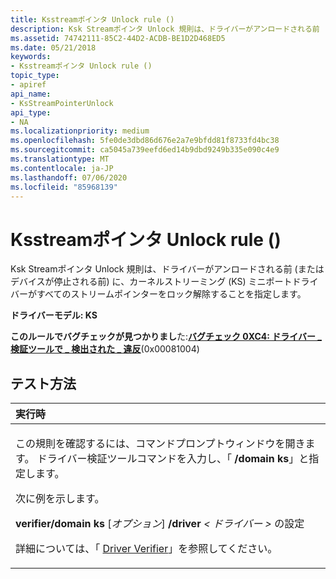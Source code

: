```yaml
---
title: Ksstreamポインタ Unlock rule ()
description: Ksk Streamポインタ Unlock 規則は、ドライバーがアンロードされる前 (またはデバイスが停止される前) に、カーネルストリーミング (KS) ミニポートドライバーがすべてのストリームポインターをロック解除することを指定します。
ms.assetid: 74742111-85C2-44D2-ACDB-BE1D2D468ED5
ms.date: 05/21/2018
keywords:
- Ksstreamポインタ Unlock rule ()
topic_type:
- apiref
api_name:
- KsStreamPointerUnlock
api_type:
- NA
ms.localizationpriority: medium
ms.openlocfilehash: 5fe0de3dbd86d676e2a7e9bfdd81f8733fd4bc38
ms.sourcegitcommit: ca5045a739eefd6ed14b9dbd9249b335e090c4e9
ms.translationtype: MT
ms.contentlocale: ja-JP
ms.lasthandoff: 07/06/2020
ms.locfileid: "85968139"
---
```

# <a name="ksstreampointerunlock-rule-"></a>Ksstreamポインタ Unlock rule ()


Ksk Streamポインタ Unlock 規則は、ドライバーがアンロードされる前 (またはデバイスが停止される前) に、カーネルストリーミング (KS) ミニポートドライバーがすべてのストリームポインターをロック解除することを指定します。

**ドライバーモデル: KS**

**このルールでバグチェックが見つかりまし**た:[**バグチェック 0XC4: ドライバー \_ 検証ツールで \_ 検出された \_ 違反**](https://docs.microsoft.com/windows-hardware/drivers/debugger/bug-check-0xc4--driver-verifier-detected-violation)(0x00081004)


<a name="how-to-test"></a>テスト方法
-----------

<table>
<colgroup>
<col width="100%" />
</colgroup>
<thead>
<tr class="header">
<th align="left">実行時</th>
</tr>
</thead>
<tbody>
<tr class="odd">
<td align="left"><p>この規則を確認するには、コマンドプロンプトウィンドウを開きます。 ドライバー検証ツールコマンドを入力し、「 <strong>/domain ks</strong>」と指定します。</p>
<p>次に例を示します。</p>
<p><strong>verifier/domain ks</strong> [<em>オプション</em>] <strong>/driver</strong> <em> &lt; ドライバー &gt; </em>の設定</p>
<p>詳細については、「 <a href="https://docs.microsoft.com/windows-hardware/drivers/devtest/driver-verifier" data-raw-source="[Driver Verifier](https://docs.microsoft.com/windows-hardware/drivers/devtest/driver-verifier)">Driver Verifier</a>」を参照してください。</p></td>
</tr>
</tbody>
</table>

 

 

 





